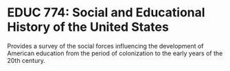 # EDUC 774: Social and Educational History of the United States

Provides a survey of the social forces influencing the development of American education from the period of colonization to the early years of the 20th century.